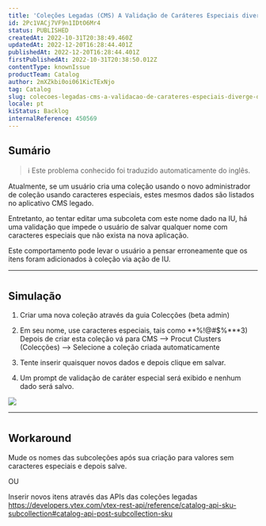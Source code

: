 ```yaml
---
title: 'Coleções Legadas (CMS) A Validação de Caráteres Especiais diverge das Coleções Novas'
id: 2Pc1VACj7VF9n1IDtO6Mr4
status: PUBLISHED
createdAt: 2022-10-31T20:38:49.460Z
updatedAt: 2022-12-20T16:28:44.401Z
publishedAt: 2022-12-20T16:28:44.401Z
firstPublishedAt: 2022-10-31T20:38:50.012Z
contentType: knownIssue
productTeam: Catalog
author: 2mXZkbi0oi061KicTExNjo
tag: Catalog
slug: colecoes-legadas-cms-a-validacao-de-carateres-especiais-diverge-das-colecoes-novas
locale: pt
kiStatus: Backlog
internalReference: 450569
---
```


## Sumário

>ℹ️ Este problema conhecido foi traduzido automaticamente do inglês.



Atualmente, se um usuário cria uma coleção usando o novo administrador de coleção usando caracteres especiais, estes mesmos dados são listados no aplicativo CMS legado.

Entretanto, ao tentar editar uma subcoleta com este nome dado na IU, há uma validação que impede o usuário de salvar qualquer nome com caracteres especiais que não exista na nova aplicação.

Este comportamento pode levar o usuário a pensar erroneamente que os itens foram adicionados à coleção via ação de IU.


* * *


#

## Simulação


1) Criar uma nova coleção através da guia Colecções (beta admin)

2) Em seu nome, use caracteres especiais, tais como **%!@#$%***3) Depois de criar esta coleção vá para CMS --> Procut Clusters (Colecções) --> Selecione a coleção criada automaticamente

4) Tente inserir quaisquer novos dados e depois clique em salvar.

5) Um prompt de validação de caráter especial será exibido e nenhum dado será salvo.

 ![](https://vtexhelp.zendesk.com/attachments/token/pwqKP9iXeEaIFRjUGN93jwOOw/?name=inline773082053.png)



* * *


#

## Workaround


Mude os nomes das subcoleções após sua criação para valores sem caracteres especiais e depois salve.

OU

Inserir novos itens através das APIs das coleções legadas https://developers.vtex.com/vtex-rest-api/reference/catalog-api-sku-subcollection#catalog-api-post-subcollection-sku


